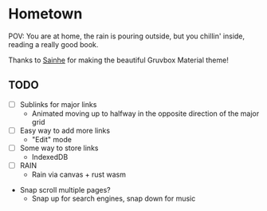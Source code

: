 # Hometown

POV: You are at home, the rain is pouring outside, but you chillin' inside, reading a really good book.

Thanks to [Sainhe](https://github.com/sainnhe/gruvbox-material) for making the beautiful Gruvbox Material theme!

## TODO

- [ ] Sublinks for major links
  - Animated moving up to halfway in the opposite direction of the major grid
- [ ] Easy way to add more links
  - "Edit" mode
- [ ] Some way to store links
  - IndexedDB
- [ ] RAIN
  - Rain via canvas + rust wasm
- Snap scroll multiple pages?
  - Snap up for search engines, snap down for music
